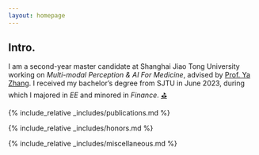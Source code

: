 ```yaml
---
layout: homepage
---
```


## Intro.
I am a second-year master candidate at Shanghai Jiao Tong University working on _Multi-modal Perception & AI For Medicine_, advised by [Prof. Ya Zhang](https://annzhanglion.github.io/). I received my bachelor’s degree from SJTU in June 2023, during which I majored in _EE_ and minored in _Finance_. [⛳️](./assets/pdf/CV.pdf)

{% include_relative _includes/publications.md %}

{% include_relative _includes/honors.md %}

{% include_relative _includes/miscellaneous.md %}


<script language="Javascript"> var date = new Date(document.lastModified); document.write("Version: " + date.toLocaleDateString()); </script>
